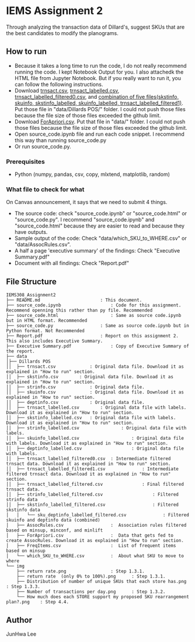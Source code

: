 # IEMS Assignment 2
Through analyzing the transaction data of Dillard's, suggest SKUs that are the best candidates to modify the planograms. 

## How to run 
* Because it takes a long time to run the code, I do not really recommend running the code. I kept Notebook Output for you. I also attachedk the HTML file from Jupyter Notebook.
But if you really want to run it, you can follow the following instructions. 
* Download [trnsact.csv](https://drive.google.com/file/d/16k7guGlvVxp-n1h5y6HzGGytGir1sL6E/view?usp=sharing), [trnsact_labelled.csv](https://drive.google.com/file/d/1ZJYQSsqe9C9-Rn9qYhuymCCHRA134U5a/view?usp=sharing), [trnsact_labelled_filtered0.csv](https://drive.google.com/file/d/1UwkMf0GtgabFf9Jijy7kxU3ikyyRjy1j/view?usp=sharing), and [combination of five files(skstinfo, skuinfo, skstinfo_labelled, skuinfo_labelled, trnsact_labelled_filtered1)](https://drive.google.com/file/d/1HVW8_NMF4IEHIMNuV7Av2ML22GtfGWaR/view?usp=sharing). Put those file in "data/Dillards POS/" folder. I could not push those files because the file size of those files exceeded the github limit. 
* Download [ForApriori.csv](https://drive.google.com/file/d/1iU0jmqSCkS3RyA7n2wj5VQySl2vZMTay/view?usp=sharing). Put that file in "data/" folder. I could not push those files because the file size of those files exceeded the github limit. 
* Open source_code.ipynb file and run each code snippet. I recommend this way than running source_code.py
* Or run source_code.py.

### Prerequisites
* Python (numpy, pandas, csv, copy, mlxtend, matplotlib, random)

### What file to check for what
On Canvas announcement, it says that we need to submit 4 things. 
* The source code: check "source_code.ipynb" or "source_code.html" or "source_code.py". I recommend "source_code.ipynb" and "source_code.html" because they are easier to read and because they have outputs. 
* Sample output of the code: Check "data/which_SKU_to_WHERE.csv" or "data/AssocRules.csv".
* A half a page 'executive summary' of the findings: Check "Executive Summary.pdf"
* Document with all findings: Check "Report.pdf" 

## File Structure
```
IEMS308_Assignment2
├── README.md 						: This document.
├── source_code.ipynb 					: Code for this assignment. Recommend openning this rather than py file. Recommended
├── source_code.html					: Same as source code.ipynb but in HTML format. Recommended
├── source_code.py 					: Same as source code.ipynb but in Python format. Not Recommended
├── Report.pdf 						: Report on this assignment 2. This also includes Executive Summary.
├── Executive Summary.pdf 				: Copy of Executive Summary of the report.
├── data
│├── Dillards POS
││	├── trnsact.csv 			: Original data file. Download it as explained in "How to run" section.
││	├── skstinfo.csv		: Original data file. Download it as explained in "How to run" section.
││	├── strinfo.csv				: Original data file.
││	├── skuinfo.csv				: Original data file. Download it as explained in "How to run" section.
││	├── deptinfo.csv			: Original data file.
││	├── trnsact_labelled.csv 		: Original data file with labels. Download it as explained in "How to run" section.
││	├── skstinfo_labelled.csv	: Original data file with labels. Download it as explained in "How to run" section.
││	├── strinfo_labelled.csv				: Original data file with labels.
││	├── skuinfo_labelled.csv					: Original data file with labels. Download it as explained in "How to run" section.
││	├── deptinfo_labelled.csv					: Original data file with labels.
││	├── trnsact_labelled_filtered0.csv	: Intermediate filtered trnsact data. Download it as explained in "How to run" section.
││	├── trnsact_labelled_filtered1.csv				: Intermediate filtered trnsact data. Download it as explained in "How to run" section.
││	├── trnsact_labelled_filtered.csv				: Final filtered trnsact data.
││	├── strinfo_labelled_filtered.csv					: Filtered strinfo data
││	├── skstinfo_labelled_filtered.csv					: Filtered skstinfo data
│   │   └── sku_deptinfo_labelled_filtered.csv 				: Filtered skuinfo and deptinfo data (combined)
│   ├── AssocRules.csv 					:  Association rules filtered based on minsup, minconf, and minlift
│   ├── ForApriori.csv 					:  Data that gets fed to create AssocRules. Download it as explained in "How to run" section.
│   ├── FreqItems.csv 					:  List of frequent items based on minsup
│   └── which_SKU_to_WHERE.csv 			:  About what SKU to move to where 
└── img
	├── return rate.png 				: Step 1.3.1.
	├── return rate  (only 0% to 100%).png		: Step 1.3.1.
	├── Distribution of number of unique SKUs that each store has.png    : Step 1.3.3.
	├── Number of transactions per day.png		: Step 1.3.2.
	└── How much does each STORE support my proposed SKU rearrangement plan?.png	: Step 4.4.
```

## Author
JunHwa Lee

